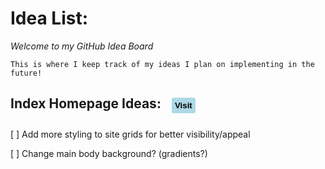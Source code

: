 # Idea List:
*Welcome to my GitHub Idea Board*   

` This is where I keep track of my ideas I plan on implementing in the future! `


## Index Homepage Ideas: <button style='background:lightblue; color:black; padding:5px; border: 2px solid white; border-radius: 5px; margin: 0px 10px 5px;' href='https://br4dyb.github.io'> **Visit** </button>


[ ] Add more styling to site grids for better visibility/appeal

[ ] Change main body background? (gradients?)
